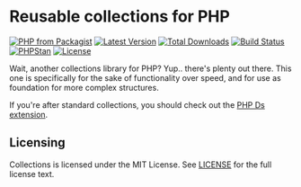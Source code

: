 # Reusable collections for PHP

[![PHP from Packagist](https://img.shields.io/packagist/php-v/decodelabs/collections?style=flat-square)](https://packagist.org/packages/decodelabs/collections)
[![Latest Version](https://img.shields.io/packagist/v/decodelabs/collections.svg?style=flat-square)](https://packagist.org/packages/decodelabs/collections)
[![Total Downloads](https://img.shields.io/packagist/dt/decodelabs/collections.svg?style=flat-square)](https://packagist.org/packages/decodelabs/collections)
[![Build Status](https://img.shields.io/travis/com/decodelabs/collections/master.svg?style=flat-square)](https://travis-ci.com/decodelabs/collections)
[![PHPStan](https://img.shields.io/badge/PHPStan-enabled-44CC11.svg?longCache=true&style=flat-square)](https://github.com/phpstan/phpstan)
[![License](https://img.shields.io/packagist/l/decodelabs/collections?style=flat-square)](https://packagist.org/packages/decodelabs/collections)

Wait, another collections library for PHP?
Yup.. there's plenty out there. This one is specifically for the sake of functionality over speed, and for use as foundation for more complex structures.

If you're after standard collections, you should check out the [PHP Ds extension](https://www.php.net/manual/en/book.ds.php).

## Licensing
Collections is licensed under the MIT License. See [LICENSE](./LICENSE) for the full license text.
